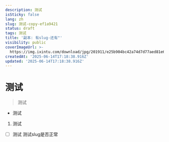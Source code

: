 ```yaml
---
description: 测试
isSticky: false
lang: zh
slug: 测试-copy-ef1a9421
status: draft
tags: 测试
title: '副本: 有slug-还有"'
visibility: public
coverImageUrl: >-
  https://img.ixintu.com/download/jpg/201911/e25b904bc42a74d7d77aed81e66d772c.jpg
createdAt: '2025-06-14T17:18:38.916Z'
updated: '2025-06-14T17:18:38.916Z'
---
```

# 测试
> 测试
- 测试
1. 测试
- [ ]  测试
测试slug是否正常
